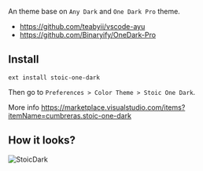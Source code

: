 An theme base on `Any Dark` and `One Dark Pro` theme.

- https://github.com/teabyii/vscode-ayu
- https://github.com/Binaryify/OneDark-Pro

## Install

```shell
ext install stoic-one-dark
```

Then go to `Preferences > Color Theme > Stoic One Dark`.

More info https://marketplace.visualstudio.com/items?itemName=cumbreras.stoic-one-dark

## How it looks?

![StoicDark](https://i.imgur.com/5vMDtUH.png)
